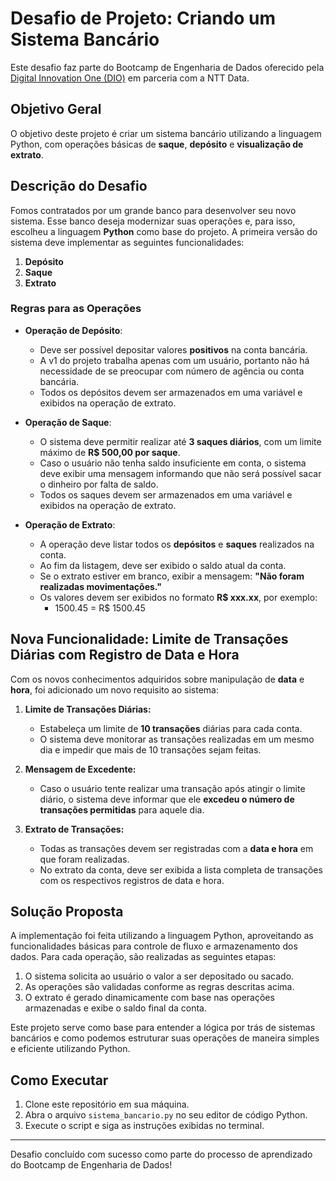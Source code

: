 # Desafio de Projeto: Criando um Sistema Bancário

Este desafio faz parte do Bootcamp de Engenharia de Dados oferecido pela [Digital Innovation One (DIO)](https://www.dio.me/) em parceria com a NTT Data.

## Objetivo Geral

O objetivo deste projeto é criar um sistema bancário utilizando a linguagem Python, com operações básicas de **saque**, **depósito** e **visualização de extrato**.

## Descrição do Desafio

Fomos contratados por um grande banco para desenvolver seu novo sistema. Esse banco deseja modernizar suas operações e, para isso, escolheu a linguagem **Python** como base do projeto. A primeira versão do sistema deve implementar as seguintes funcionalidades:

1. **Depósito**
2. **Saque**
3. **Extrato**

### Regras para as Operações

- **Operação de Depósito**:  
  - Deve ser possível depositar valores **positivos** na conta bancária.
  - A v1 do projeto trabalha apenas com um usuário, portanto não há necessidade de se preocupar com número de agência ou conta bancária.
  - Todos os depósitos devem ser armazenados em uma variável e exibidos na operação de extrato.

- **Operação de Saque**:  
  - O sistema deve permitir realizar até **3 saques diários**, com um limite máximo de **R$ 500,00 por saque**.
  - Caso o usuário não tenha saldo insuficiente em conta, o sistema deve exibir uma mensagem informando que não será possível sacar o dinheiro por falta de saldo.
  - Todos os saques devem ser armazenados em uma variável e exibidos na operação de extrato.

- **Operação de Extrato**:  
  - A operação deve listar todos os **depósitos** e **saques** realizados na conta.
  - Ao fim da listagem, deve ser exibido o saldo atual da conta.
  - Se o extrato estiver em branco, exibir a mensagem: **"Não foram realizadas movimentações."**
  - Os valores devem ser exibidos no formato **R$ xxx.xx**, por exemplo:
    - 1500.45 = R$ 1500.45

## Nova Funcionalidade: Limite de Transações Diárias com Registro de Data e Hora

Com os novos conhecimentos adquiridos sobre manipulação de **data** e **hora**, foi adicionado um novo requisito ao sistema:

1. **Limite de Transações Diárias:**
   - Estabeleça um limite de **10 transações** diárias para cada conta.
   - O sistema deve monitorar as transações realizadas em um mesmo dia e impedir que mais de 10 transações sejam feitas.

2. **Mensagem de Excedente:**
   - Caso o usuário tente realizar uma transação após atingir o limite diário, o sistema deve informar que ele **excedeu o número de transações permitidas** para aquele dia.

3. **Extrato de Transações:**
   - Todas as transações devem ser registradas com a **data e hora** em que foram realizadas.
   - No extrato da conta, deve ser exibida a lista completa de transações com os respectivos registros de data e hora.



## Solução Proposta

A implementação foi feita utilizando a linguagem Python, aproveitando as funcionalidades básicas para controle de fluxo e armazenamento dos dados. Para cada operação, são realizadas as seguintes etapas:

1. O sistema solicita ao usuário o valor a ser depositado ou sacado.
2. As operações são validadas conforme as regras descritas acima.
3. O extrato é gerado dinamicamente com base nas operações armazenadas e exibe o saldo final da conta.

Este projeto serve como base para entender a lógica por trás de sistemas bancários e como podemos estruturar suas operações de maneira simples e eficiente utilizando Python.

## Como Executar

1. Clone este repositório em sua máquina.
2. Abra o arquivo `sistema_bancario.py` no seu editor de código Python.
3. Execute o script e siga as instruções exibidas no terminal.

---

Desafio concluído com sucesso como parte do processo de aprendizado do Bootcamp de Engenharia de Dados!
